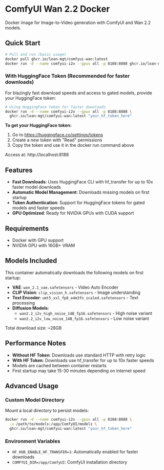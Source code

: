 # ComfyUI Wan 2.2 Docker

Docker image for Image-to-Video generation with ComfyUI and Wan 2.2 models.

## Quick Start

```bash
# Pull and run (basic usage)
docker pull ghcr.io/loan-mgt/comfyui-wan:latest
docker run -d --name comfyui-i2v --gpus all -p 8188:8888 ghcr.io/loan-mgt/comfyui-wan:latest
```

### With HuggingFace Token (Recommended for faster downloads)

For blazingly fast download speeds and access to gated models, provide your HuggingFace token:

```bash
# Using HuggingFace token for faster downloads
docker run -d --name comfyui-i2v --gpus all -p 8188:8888 \
  ghcr.io/loan-mgt/comfyui-wan:latest "your_hf_token_here"
```

**To get your HuggingFace token:**
1. Go to https://huggingface.co/settings/tokens
2. Create a new token with "Read" permissions
3. Copy the token and use it in the docker run command above

Access at: http://localhost:8188

## Features

- **Fast Downloads**: Uses HuggingFace CLI with hf_transfer for up to 10x faster model downloads
- **Automatic Model Management**: Downloads missing models on first startup
- **Token Authentication**: Support for HuggingFace tokens for gated models and faster speeds
- **GPU Optimized**: Ready for NVIDIA GPUs with CUDA support

## Requirements

- Docker with GPU support
- NVIDIA GPU with 16GB+ VRAM

## Models Included

This container automatically downloads the following models on first startup:

- **VAE**: `wan_2.1_vae.safetensors` - Video Auto Encoder
- **CLIP Vision**: `clip_vision_h.safetensors` - Image understanding
- **Text Encoder**: `umt5_xxl_fp8_e4m3fn_scaled.safetensors` - Text processing
- **Diffusion Models**:
  - `wan2.2_i2v_high_noise_14B_fp16.safetensors` - High noise variant
  - `wan2.2_i2v_low_noise_14B_fp16.safetensors` - Low noise variant

Total download size: ~28GB

## Performance Notes

- **Without HF Token**: Downloads use standard HTTP with retry logic
- **With HF Token**: Downloads use hf_transfer for up to 10x faster speeds
- Models are cached between container restarts
- First startup may take 15-30 minutes depending on internet speed

## Advanced Usage

### Custom Model Directory

Mount a local directory to persist models:

```bash
docker run -d --name comfyui-i2v --gpus all -p 8188:8888 \
  -v /path/to/models:/app/ComfyUI/models \
  ghcr.io/loan-mgt/comfyui-wan:latest "your_hf_token_here"
```

### Environment Variables

- `HF_HUB_ENABLE_HF_TRANSFER=1`: Automatically enabled for faster downloads
- `COMFYUI_DIR=/app/ComfyUI`: ComfyUI installation directory

